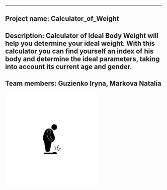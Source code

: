----------------------------------
Project name: Calculator_of_Weight
----------------------------------
Description: Calculator of Ideal Body Weight will help you determine your ideal weight.
With this calculator you can find yourself an index of his body and determine the ideal parameters, taking into account its current age and gender.
----------------------------------
Team members: Guzienko Iryna, Markova Natalia
----------------------------------

[![icon for project](https://github.com/IrinaVG/MobiApp/blob/master/img/1.png)](#features)